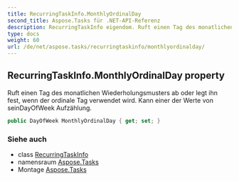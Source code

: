 ```yaml
---
title: RecurringTaskInfo.MonthlyOrdinalDay
second_title: Aspose.Tasks für .NET-API-Referenz
description: RecurringTaskInfo eigendom. Ruft einen Tag des monatlichen Wiederholungsmusters ab oder legt ihn fest wenn der ordinale Tag verwendet wird.  Kann einer der Werte von seinDayOfWeek Aufzählung.
type: docs
weight: 60
url: /de/net/aspose.tasks/recurringtaskinfo/monthlyordinalday/
---
```

## RecurringTaskInfo.MonthlyOrdinalDay property

Ruft einen Tag des monatlichen Wiederholungsmusters ab oder legt ihn fest, wenn der ordinale Tag verwendet wird.  Kann einer der Werte von seinDayOfWeek Aufzählung.

```csharp
public DayOfWeek MonthlyOrdinalDay { get; set; }
```

### Siehe auch

* class [RecurringTaskInfo](../)
* namensraum [Aspose.Tasks](../../recurringtaskinfo/)
* Montage [Aspose.Tasks](../../../)


